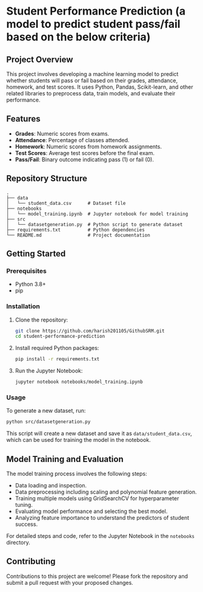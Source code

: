 # Student Performance Prediction (a model to predict student pass/fail based on the below criteria)

## Project Overview
This project involves developing a machine learning model to predict whether students will pass or fail based on their grades, attendance, homework, and test scores. It uses Python, Pandas, Scikit-learn, and other related libraries to preprocess data, train models, and evaluate their performance.

## Features
- **Grades**: Numeric scores from exams.
- **Attendance**: Percentage of classes attended.
- **Homework**: Numeric scores from homework assignments.
- **Test Scores**: Average test scores before the final exam.
- **Pass/Fail**: Binary outcome indicating pass (1) or fail (0).

## Repository Structure

```
.
├── data
│   └── student_data.csv      # Dataset file
├── notebooks
│   └── model_training.ipynb  # Jupyter notebook for model training
├── src
│   └── datasetgeneration.py  # Python script to generate dataset
├── requirements.txt          # Python dependencies
└── README.md                 # Project documentation
```

## Getting Started

### Prerequisites
- Python 3.8+
- pip

### Installation

1. Clone the repository:
   ```bash
   git clone https://github.com/harish201105/GithubSRM.git
   cd student-performance-prediction
   ```

2. Install required Python packages:
   ```bash
   pip install -r requirements.txt
   ```

3. Run the Jupyter Notebook:
   ```bash
   jupyter notebook notebooks/model_training.ipynb
   ```

### Usage
To generate a new dataset, run:
```bash
python src/datasetgeneration.py
```
This script will create a new dataset and save it as `data/student_data.csv`, which can be used for training the model in the notebook.

## Model Training and Evaluation
The model training process involves the following steps:
- Data loading and inspection.
- Data preprocessing including scaling and polynomial feature generation.
- Training multiple models using GridSearchCV for hyperparameter tuning.
- Evaluating model performance and selecting the best model.
- Analyzing feature importance to understand the predictors of student success.

For detailed steps and code, refer to the Jupyter Notebook in the `notebooks` directory.

## Contributing
Contributions to this project are welcome! Please fork the repository and submit a pull request with your proposed changes.

